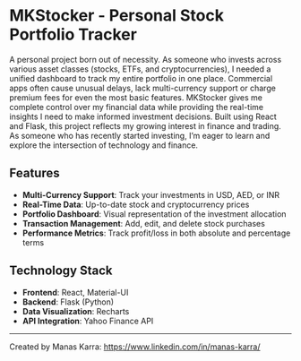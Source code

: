 # MKStocker - Personal Stock Portfolio Tracker

A personal project born out of necessity. As someone who invests across various asset classes (stocks, ETFs, and cryptocurrencies), I needed a unified dashboard to track my entire portfolio in one place.
Commercial apps often cause unusual delays, lack multi-currency support or charge premium fees for even the most basic features. MKStocker gives me complete control over my financial data while providing the real-time insights I need to make informed investment decisions. Built using React and Flask,  this project reflects my growing interest in finance and trading. As someone who has recently started investing, I’m eager to learn and explore the intersection of technology and finance.

## Features

- **Multi-Currency Support**: Track your investments in USD, AED, or INR
- **Real-Time Data**: Up-to-date stock and cryptocurrency prices
- **Portfolio Dashboard**: Visual representation of the investment allocation
- **Transaction Management**: Add, edit, and delete stock purchases
- **Performance Metrics**: Track profit/loss in both absolute and percentage terms

## Technology Stack

- **Frontend**: React, Material-UI
- **Backend**: Flask (Python)
- **Data Visualization**: Recharts
- **API Integration**: Yahoo Finance API

---

Created by Manas Karra: https://www.linkedin.com/in/manas-karra/
